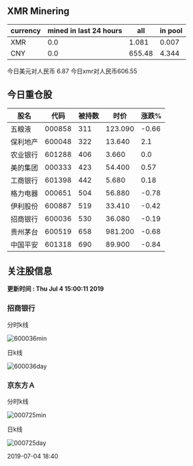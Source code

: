 ## XMR Minering

|currency|mined in last 24 hours|all|in pool|
|---|---|---|---|
|XMR|0.0|1.081|0.007|
|CNY|0.0|655.48|4.344|

今日美元对人民币 6.87	今日xmr对人民币606.55


## 今日重仓股 

|股名|代码|被持数|时价|涨跌%|
|---|---|---|---|---|
|五粮液|000858|311|123.090|-0.66|
|保利地产|600048|322|13.640|2.1|
|农业银行|601288|406|3.660|0.0|
|美的集团|000333|423|54.400|0.57|
|工商银行|601398|442|5.680|0.18|
|格力电器|000651|504|56.880|-0.78|
|伊利股份|600887|519|33.410|-0.42|
|招商银行|600036|530|36.080|-0.19|
|贵州茅台|600519|658|981.200|-0.68|
|中国平安|601318|690|89.900|-0.84|

## 关注股信息
**更新时间 : Thu Jul  4 15:00:11 2019**
### 招商银行 
分时k线

![600036min](http://image.sinajs.cn/newchart/min/n/sh600036.gif)

日k线

![600036day](http://image.sinajs.cn/newchart/daily/n/sh600036.gif)

### 京东方Ａ 
分时k线

![000725min](http://image.sinajs.cn/newchart/min/n/sz000725.gif)

日k线

![000725day](http://image.sinajs.cn/newchart/daily/n/sz000725.gif)

2019-07-04 18:40